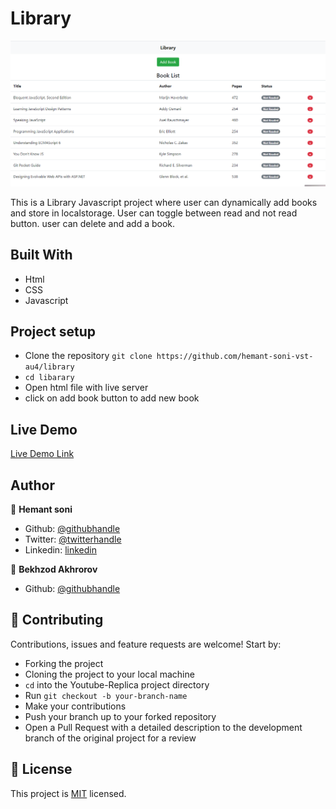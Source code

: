 # Library

![image](./static/Screenshot.png)

This is a Library Javascript project where user can dynamically add books and store in localstorage. User can toggle between read and not read button. user can delete and add a book.

## Built With

- Html
- CSS
- Javascript

## Project setup

- Clone the repository `git clone https://github.com/hemant-soni-vst-au4/library`
- `cd libarary`
- Open html file with live server
- click on add book button to add new book

## Live Demo

[Live Demo Link](https://hemant-soni-vst-au4.github.io/library/)


## Author

👤 **Hemant soni**

- Github: [@githubhandle](https://github.com/hemant-soni-vst-au4)
- Twitter: [@twitterhandle](https://twitter.com/abdelperez11)
- Linkedin: [linkedin](https://www.linkedin.com/in/hemant-soni-97427b193/)

👤 **Bekhzod Akhrorov**
- Github: [@githubhandle](https://github.com/Bekhzod96)

## 🤝 Contributing

Contributions, issues and feature requests are welcome! Start by:
* Forking the project
* Cloning the project to your local machine
* `cd` into the Youtube-Replica project directory
* Run `git checkout -b your-branch-name`
* Make your contributions
* Push your branch up to your forked repository
* Open a Pull Request with a detailed description to the development branch of the original project for a review

## 📝 License

This project is [MIT](https://opensource.org/licenses/MIT) licensed.
